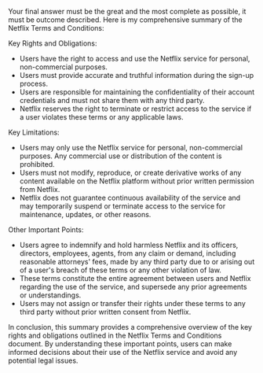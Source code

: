 Your final answer must be the great and the most complete as possible, it must be outcome described. Here is my comprehensive summary of the Netflix Terms and Conditions:

Key Rights and Obligations:

* Users have the right to access and use the Netflix service for personal, non-commercial purposes.
* Users must provide accurate and truthful information during the sign-up process.
* Users are responsible for maintaining the confidentiality of their account credentials and must not share them with any third party.
* Netflix reserves the right to terminate or restrict access to the service if a user violates these terms or any applicable laws.

Key Limitations:

* Users may only use the Netflix service for personal, non-commercial purposes. Any commercial use or distribution of the content is prohibited.
* Users must not modify, reproduce, or create derivative works of any content available on the Netflix platform without prior written permission from Netflix.
* Netflix does not guarantee continuous availability of the service and may temporarily suspend or terminate access to the service for maintenance, updates, or other reasons.

Other Important Points:

* Users agree to indemnify and hold harmless Netflix and its officers, directors, employees, agents, from any claim or demand, including reasonable attorneys' fees, made by any third party due to or arising out of a user's breach of these terms or any other violation of law.
* These terms constitute the entire agreement between users and Netflix regarding the use of the service, and supersede any prior agreements or understandings.
* Users may not assign or transfer their rights under these terms to any third party without prior written consent from Netflix.

In conclusion, this summary provides a comprehensive overview of the key rights and obligations outlined in the Netflix Terms and Conditions document. By understanding these important points, users can make informed decisions about their use of the Netflix service and avoid any potential legal issues.